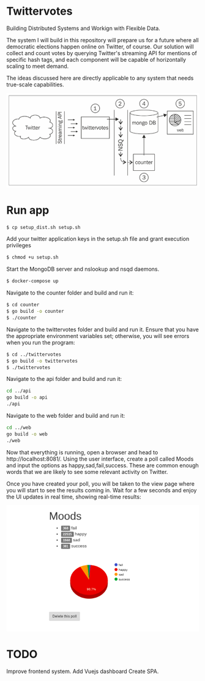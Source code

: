# Twittervotes
Building Distributed Systems and Workign with Flexible Data.


The system I will build in this repository will prepare us for a future where all democratic elections happen online on Twitter, of course. Our solution will collect and count votes by querying Twitter's streaming API for mentions of specific hash tags, and each component will be capable of horizontally scaling to meet demand.

The ideas discussed here are directly applicable to any system that needs true-scale capabilities.

![Basic overview of the system we are going to build](./docs/distributed-system.png)

# Run app
```sh
$ cp setup_dist.sh setup.sh
```

Add your twitter application keys in the setup.sh file and grant execution privileges

```sh
$ chmod +u setup.sh
```

Start the MongoDB server and nslookup and nsqd daemons.

```sh
$ docker-compose up
```

Navigate to the counter folder and build and run it:

```sh
$ cd counter
$ go build -o counter
$ ./counter
```

Navigate to the twittervotes folder and build and run it. Ensure that you have the appropriate environment variables set; otherwise, you will see errors when you run the program:

```sh
$ cd ../twittervotes
$ go build -o twittervotes
$ ./twittervotes
```

Navigate to the api folder and build and run it:

```sh
cd ../api
go build -o api
./api
```


Navigate to the web folder and build and run it:

```sh
cd ../web
go build -o web
./web
```

Now that everything is running, open a browser and head to http://localhost:8081/.
Using the user interface, create a poll called Moods and input the options as happy,sad,fail,success.
These are common enough words that we are likely to see some relevant activity on Twitter.


Once you have created your poll, you will be taken to the view page where you will start to see the results coming in.
Wait for a few seconds and enjoy the UI updates in real time, showing real-time results:

![Basic overview of the system we are going to build](./docs/poll-example.png)


# TODO
Improve frontend system.
Add Vuejs dashboard
Create SPA.